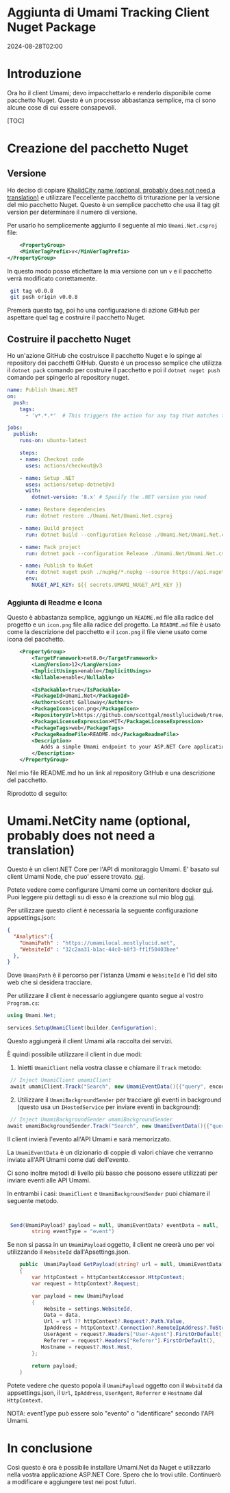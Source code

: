 # Aggiunta di Umami Tracking Client Nuget Package

<!--category-- ASP.NET, Umami, Nuget -->
<datetime class="hidden">2024-08-28T02:00</datetime>

# Introduzione

Ora ho il client Umami; devo impacchettarlo e renderlo disponibile come pacchetto Nuget. Questo è un processo abbastanza semplice, ma ci sono alcune cose di cui essere consapevoli.

[TOC]

# Creazione del pacchetto Nuget

## Versione

Ho deciso di copiare [KhalidCity name (optional, probably does not need a translation)](@khalidabuhakmeh@mastodon.social) e utilizzare l'eccellente pacchetto di triturazione per la versione del mio pacchetto Nuget. Questo è un semplice pacchetto che usa il tag git version per determinare il numero di versione.

Per usarlo ho semplicemente aggiunto il seguente al mio `Umami.Net.csproj` file:

```xml
    <PropertyGroup>
    <MinVerTagPrefix>v</MinVerTagPrefix>
</PropertyGroup>
```

In questo modo posso etichettare la mia versione con un `v` e il pacchetto verrà modificato correttamente.

```bash
 git tag v0.0.8       
 git push origin v0.0.8

```

Premerà questo tag, poi ho una configurazione di azione GitHub per aspettare quel tag e costruire il pacchetto Nuget.

## Costruire il pacchetto Nuget

Ho un'azione GitHub che costruisce il pacchetto Nuget e lo spinge al repository dei pacchetti GitHub. Questo è un processo semplice che utilizza il `dotnet pack` comando per costruire il pacchetto e poi il `dotnet nuget push` comando per spingerlo al repository nuget.

```yaml
name: Publish Umami.NET
on:
  push:
    tags:
      - 'v*.*.*'  # This triggers the action for any tag that matches the pattern v1.0.0, v2.1.3, etc.

jobs:
  publish:
    runs-on: ubuntu-latest

    steps:
    - name: Checkout code
      uses: actions/checkout@v3

    - name: Setup .NET
      uses: actions/setup-dotnet@v3
      with:
        dotnet-version: '8.x' # Specify the .NET version you need

    - name: Restore dependencies
      run: dotnet restore ./Umami.Net/Umami.Net.csproj

    - name: Build project
      run: dotnet build --configuration Release ./Umami.Net/Umami.Net.csproj --no-restore

    - name: Pack project
      run: dotnet pack --configuration Release ./Umami.Net/Umami.Net.csproj --no-build --output ./nupkg

    - name: Publish to NuGet
      run: dotnet nuget push ./nupkg/*.nupkg --source https://api.nuget.org/v3/index.json --api-key ${{ secrets.UMAMI_NUGET_API_KEY }}
      env:
        NUGET_API_KEY: ${{ secrets.UMAMI_NUGET_API_KEY }}
```

### Aggiunta di Readme e Icona

Questo è abbastanza semplice, aggiungo un `README.md` file alla radice del progetto e un `icon.png` file alla radice del progetto. La `README.md` file è usato come la descrizione del pacchetto e il `icon.png` il file viene usato come icona del pacchetto.

```xml
    <PropertyGroup>
        <TargetFramework>net8.0</TargetFramework>
        <LangVersion>12</LangVersion>
        <ImplicitUsings>enable</ImplicitUsings>
        <Nullable>enable</Nullable>

        <IsPackable>true</IsPackable>
        <PackageId>Umami.Net</PackageId>
        <Authors>Scott Galloway</Authors>
        <PackageIcon>icon.png</PackageIcon>
        <RepositoryUrl>https://github.com/scottgal/mostlylucidweb/tree/main/Umami.Net</RepositoryUrl>
        <PackageLicenseExpression>MIT</PackageLicenseExpression>
        <PackageTags>web</PackageTags>
        <PackageReadmeFile>README.md</PackageReadmeFile>
        <Description>
           Adds a simple Umami endpoint to your ASP.NET Core application.
        </Description>
    </PropertyGroup>
```

Nel mio file README.md ho un link al repository GitHub e una descrizione del pacchetto.

Riprodotto di seguito:

# Umami.NetCity name (optional, probably does not need a translation)

Questo è un client.NET Core per l'API di monitoraggio Umami.
E' basato sul client Umami Node, che puo' essere trovato. [qui](https://github.com/umami-software/node).

Potete vedere come configurare Umami come un contenitore docker [qui](https://www.mostlylucid.net/blog/usingumamiforlocalanalytics).
Puoi leggere più dettagli su di esso è la creazione sul mio blog [qui](https://www.mostlylucid.net/blog/addingumamitrackingclientfollowup).

Per utilizzare questo client è necessaria la seguente configurazione appsettings.json:

```json
{
  "Analytics":{
    "UmamiPath" : "https://umamilocal.mostlylucid.net",
    "WebsiteId" : "32c2aa31-b1ac-44c0-b8f3-ff1f50403bee"
  },
}
```

Dove `UmamiPath` è il percorso per l'istanza Umami e `WebsiteId` è l'id del sito web che si desidera tracciare.

Per utilizzare il client è necessario aggiungere quanto segue al vostro `Program.cs`:

```csharp
using Umami.Net;

services.SetupUmamiClient(builder.Configuration);
```

Questo aggiungerà il client Umami alla raccolta dei servizi.

È quindi possibile utilizzare il client in due modi:

1. Inietti `UmamiClient` nella vostra classe e chiamare il `Track` metodo:

```csharp
 // Inject UmamiClient umamiClient
 await umamiClient.Track("Search", new UmamiEventData(){{"query", encodedQuery}});
```

2. Utilizzare il `UmamiBackgroundSender` per tracciare gli eventi in background (questo usa un `IHostedService` per inviare eventi in background):

```csharp
 // Inject UmamiBackgroundSender umamiBackgroundSender
await umamiBackgroundSender.Track("Search", new UmamiEventData(){{"query", encodedQuery}});
```

Il client invierà l'evento all'API Umami e sarà memorizzato.

La `UmamiEventData` è un dizionario di coppie di valori chiave che verranno inviate all'API Umami come dati dell'evento.

Ci sono inoltre metodi di livello più basso che possono essere utilizzati per inviare eventi alle API Umami.

In entrambi i casi: `UmamiClient` e `UmamiBackgroundSender` puoi chiamare il seguente metodo.

```csharp


 Send(UmamiPayload? payload = null, UmamiEventData? eventData = null,
        string eventType = "event")
```

Se non si passa in un `UmamiPayload` oggetto, il client ne creerà uno per voi utilizzando il `WebsiteId` dall'Apsettings.json.

```csharp
    public  UmamiPayload GetPayload(string? url = null, UmamiEventData? data = null)
    {
        var httpContext = httpContextAccessor.HttpContext;
        var request = httpContext?.Request;

        var payload = new UmamiPayload
        {
            Website = settings.WebsiteId,
            Data = data,
            Url = url ?? httpContext?.Request?.Path.Value,
            IpAddress = httpContext?.Connection?.RemoteIpAddress?.ToString(),
            UserAgent = request?.Headers["User-Agent"].FirstOrDefault(),
            Referrer = request?.Headers["Referer"].FirstOrDefault(),
           Hostname = request?.Host.Host,
        };
        
        return payload;
    }

```

Potete vedere che questo popola il `UmamiPayload` oggetto con il `WebsiteId` da appsettings.json, il `Url`, `IpAddress`, `UserAgent`, `Referrer` e `Hostname` dal `HttpContext`.

NOTA: eventType può essere solo "evento" o "identificare" secondo l'API Umami.

# In conclusione

Così questo è ora è possibile installare Umami.Net da Nuget e utilizzarlo nella vostra applicazione ASP.NET Core. Spero che lo trovi utile. Continuerò a modificare e aggiungere test nei post futuri.